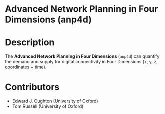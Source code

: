 Advanced Network Planning in Four Dimensions (anp4d)
=========================================================

Description
===========

The **Advanced Network Planning in Four Dimensions** (`anp4d`) can quantify the demand
and supply for digital connectivity in Four Dimensions (x, y, z, coordinates + time).

Contributors
============
- Edward J. Oughton (University of Oxford)
- Tom Russell (University of Oxford)

